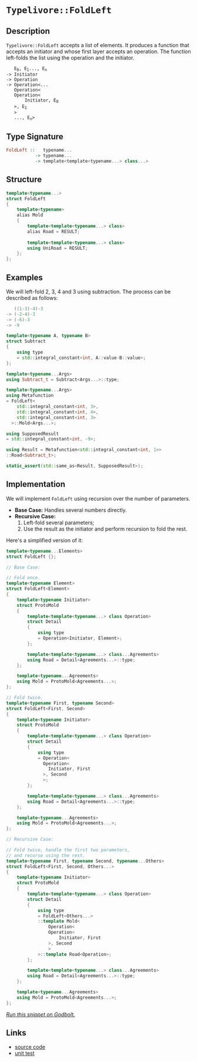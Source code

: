 <!-- Copyright 2024 Feng Mofan
SPDX-License-Identifier: Apache-2.0 -->

# `Typelivore::FoldLeft`

## Description

`Typelivore::FoldLeft` accepts a list of elements.
It produces a function that accepts an initiator and whose first layer accepts an operation.
The function left-folds the list using the operation and the initiator.

<pre><code>   E<sub>0</sub>, E<sub>1</sub>..., E<sub>n</sub>
-> Initiator
-> Operation
-> Operation&lt;...
   Operation&lt;
   Operation&lt;
       Initiator, E<sub>0</sub>
   &gt;, E<sub>1</sub>
   &gt;
   ..., E<sub>n</sub>&gt;</code></pre>

## Type Signature

```Haskell
FoldLeft ::   typename...
           -> typename...
           -> template<template<typename...> class...>
```

## Structure

```C++
template<typename...>
struct FoldLeft
{
    template<typename>
    alias Mold
    {
        template<template<typename...> class>
        alias Road = RESULT;
        
        template<template<typename...> class>
        using UniRoad = RESULT;
    };
};
```

## Examples

We will left-fold 2, 3, 4 and 3 using subtraction.
The process can be described as follows:

```C++
   ((1-3)-4)-3
-> (-2-4)-3
-> (-6)-3
-> -9
```

```C++
template<typename A, typename B>
struct Subtract
{
    using type
    = std::integral_constant<int, A::value-B::value>;
};

template<typename...Args>
using Subtract_t = Subtract<Args...>::type;

template<typename...Args>
using Metafunction 
= FoldLeft<
    std::integral_constant<int, 3>,
    std::integral_constant<int, 4>,
    std::integral_constant<int, 3>
  >::Mold<Args...>;

using SupposedResult
= std::integral_constant<int, -9>;

using Result = Metafunction<std::integral_constant<int, 1>>
::Road<Subtract_t>;

static_assert(std::same_as<Result, SupposedResult>);
```

## Implementation

We will implement `FoldLeft` using recursion over the number of parameters.

- **Base Case:** Handles several numbers directly.
- **Recursive Case:**
  1. Left-fold several parameters;
  2. Use the result as the initiator and perform recursion to fold the rest.

Here's a simplified version of it:

```C++
template<typename...Elements>
struct FoldLeft {};

// Base Case:

// Fold once.
template<typename Element>
struct FoldLeft<Element>
{
    template<typename Initiator>
    struct ProtoMold
    {
        template<template<typename...> class Operation>
        struct Detail
        {
            using type 
            = Operation<Initiator, Element>;
        };

        template<template<typename...> class...Agreements>
        using Road = Detail<Agreements...>::type;
    };

    template<typename...Agreements>
    using Mold = ProtoMold<Agreements...>;
};

// Fold twice.
template<typename First, typename Second>
struct FoldLeft<First, Second>
{
    template<typename Initiator>
    struct ProtoMold
    {
        template<template<typename...> class Operation>
        struct Detail
        {
            using type 
            = Operation<
              Operation<
                Initiator, First
              >, Second
              >;
        };

        template<template<typename...> class...Agreements>
        using Road = Detail<Agreements...>::type;
    };

    template<typename...Agreements>
    using Mold = ProtoMold<Agreements...>;
};

// Recursive Case:

// Fold twice, handle the first two parameters,
// and recurse using the rest.
template<typename First, typename Second, typename...Others>
struct FoldLeft<First, Second, Others...>
{
    template<typename Initiator>
    struct ProtoMold
    {
        template<template<typename...> class Operation>
        struct Detail
        {
            using type 
            = FoldLeft<Others...>
            ::template Mold<
                Operation<
                Operation<
                    Initiator, First
                >, Second
                >
            >::template Road<Operation>;
        };

        template<template<typename...> class...Agreements>
        using Road = Detail<Agreements...>::type;
    };

    template<typename...Agreements>
    using Mold = ProtoMold<Agreements...>;
};
```

[*Run this snippet on Godbolt.*](https://godbolt.org/#z:OYLghAFBqd5QCxAYwPYBMCmBRdBLAF1QCcAaPECAMzwBtMA7AQwFtMQByARg9KtQYEAysib0QXACx8BBAKoBnTAAUAHpwAMvAFYTStJg1DIApACYAQuYukl9ZATwDKjdAGFUtAK4sGIAKwAzKSuADJ4DJgAcj4ARpjEEhoAHKQADqgKhE4MHt6%2BehlZjgLhkTEs8YnJ0naYDjlCBEzEBHk%2BfkG2mPYlDE0tBGXRcQlJqQrNre0FXLZTQxEjlWM1AJS2qF7EyOwcBJgsaQYHJoFuBACeaYysmAB0j9j0bIIKZ9gmGgCCk8ReDgA1AAxTzoUKYKgEQEmADsVlhABEzlYfl9vgcjidMGcLtdbmxAc9DowCB90X8AdDQbRwZCyedia8GZ80fD0YDOYDMccmKdzlcbsxCQBJBjZPkkck/LmAylA5TEVBEACyYI5XLhqO%2BstlPOxuP1fJxAvxwoejw%2BgOQBgUCkBAHkbsQ%2BTlpTrdZz5dDEZhmnQNZ6tYHPVyvFkjNz8TCZaHZWdEY7na6BLixRKiGQiS9SeTAtq43Dkfn0SG9YdefyLhWDaahXdHvcrTamHbG99gMRMCS3u64%2BGIsBAQAlVBMdAwwKJ33%2B2i4jtdnsEBSNj4gECCk0FzVIlGl2Oco1Vzfm9ud7vM96BVkezkDyNq2mTxOK5WoR/oefnpcry3XvdssW2rokeJp4vWhLAngxCTKQUYQZggJCPUAifv%2BPzeiCYIQlCuJQTBBBwchaAMGhN7Bge3I1sahpmncgLpo4krEH2XKYa%2BqrqpRFG3rqoGGtRx50Wwq7Xtatr2k6CQpgwrGephM5MAGlHxuyKmhveQ6bjGvGFlOSbSX0uJlnGBkukZ5wmaZDHikxmZwfhkxWaGHxEShpHOUG/4lupnJFgB3zOfxAqCWBJ4Nn%2B2Dia2v73AuF6kleN79hGQ6juOz6AopAbnPFP6idg66bgFqlAfuvHBeBBIWnF36XnJgKaYCH6ZRx77qrldWJQVAX%2BT5gU/JV4WQdBsHwdVSHuegcHDTVDoEAgCRJRSBD/ECNJ0rh5yOYRk0kdNjoLUtPVstuh6hbRCE2RmUrobx7FKpxtIhjxcZDRddbVQV0V2mZMkNbKCl%2Bkpc6%2BTCam6RpqXjTp1l%2BfpG04QybjzYtMEnZDnpFaFzUdW4nmhlJ5lupZYNxkT/2k5jcOcoxeDMQ5o1kmTLnXm5%2B0E15yVw2uG44%2BlaEo8mFmfP1ha7v1QUfdWWI0Z9p6RT9sV5fVd0pYOI5jhOCZZcDOVuCr3WRUV%2BIlTuZVopRQ3CTVhu9mrYbQy1OttR%2BX6LpePWSxLwE/AA9AAVEHwch376KB0HAAq2BCJHwdh/7IdJwHCcDYFZiBBENpeFgk5uCRuxpMu7ogdLs2At8M024CVh3ZhQheLEq1MA4pYQ7KTXFdx%2BmTOg64RAcnZiAA%2BiRkyGMjA9wd864AG5iF4mAALQWHPC8mqLwE%2B%2BV1sIe2xDAMtPxNQ3Tcug4w/Qjrp/N63uUH7FvPFZLg1lzb%2B%2BH%2B6TUqsDVBeAwDQBA6R1ojekxlKK937oITAQ9aCjwEOPQQuIp6AkCK5EMkCQADxgS6OBY9mhIPOCgyQ6CIEED7lg6BsD4EMEQZPQQcE0EO15m7e%2Bh8va%2B2%2BCfLwaQiiYHQMOTACgvC0GZoFHu5CoGD1wTQuhyCGGAiXgATjzJwpqgjhGiMyj/Zof8AEWTcJg7B1D8ET3kbtLgeYbzrgFriG%2B58CCX1UeVcejhkDDxigkAgEBMEKDuB4q8bgNEiN2g3XhmR%2BHBNER8NYKIOAbFoJwfwvA/AcC0KQVAnB8aWGsHKLYOxELmECDwUgBBNDxI2AAawCJIe4GhJBcFhIEDQ/gNBmAAGztLMMkVIiSOCSF4CwJIGhSCpPSZkjgvAFAgBGWUtJ8TSBwFgDARAIAtgEDSF4QiFAIBoCOHQBIUQ7icFUMkdpS92mSEBMAZAyBARSHuGYXg/DCAkDwH3OY/BBAiDEOwKQMhBCKBUOoeZpBdBzAAO4ujSJwHgCSkkpPKRkzgDotmbOhKgKggJTnnMudc259zalmEBBADw%2Bz6DEBhBnLgaxeBzK0BsCASA9lpAOWQHZLK2UgGAFIMwfA6AHBgpQWISLYgRBaJcWFvAxXMGIJcB0sRtD1DmSUvZzIHQMFoJK0FWBYheGAG4MQtBpncF4FgFghhgDiB1dBZVeBZ5CKRZgVQ9Qtl7BKdgvp6TaB4FiC6OVHgsBItWngIZprSAOuILECJvoLVGB9UYcpGwqAGEPgANTwJgCFUlUklK%2BcIUQ4h/n5qBWoJF4L9CWpQNYaw%2BhfXTMgBsVARccgmqXr3BMpgcmWDMOMyNxB3mOsbd0XoOQXCkRmH4OYYQlgVCqIUTI2QBCToXcUHIww51jDmHUQB/QFgru3T0O1AgBitA3aMRI2792eA6HoceZ7Z0XokBsBQ%2BTdjPv0Ai0ZSKJnYrORcq5Ny7kPOJRAXArzKVFJpXSpNGxFrjjGBAKpIBJCBHuEowIsJJD1LMJIdpGgWntKUZ%2B/pgyQDFPuO0rg7TkhKOSNR/wDT/AYfad%2B0FEypkzNKUmxZKymVrLRVs8glBOUUqOWwTgLQWCz1hEvJg0VIxcCUfcLgdTnn4EzO8vQ%2BaflFukCWpQZbQW6D5VCpgMLTXwo4Mktj4yUWCYxViqTMm5MKaHEplTdSSVktZRSqlgQzC0u4/MxlzLUDkoSMJ3Z4XfNjGc7JlsRglNcBGTQURS1hWivFXKqVpAZUSoVUqhwuW1Wkg1VqpFur9WGtoMa3L5rLXWvSfgLsDQHUmvSc611BxcueqRT6v1ErA17HSSGsNJTI3RqULGxrg4eMpqYOmzN2ahS5Z04Wv5%2BnZClpBekkzlbE1dqsJYOtsQG1IYyS2hBnB23kM7TWntfaEgDqwOdl9R7d3jvcDe2YIRSLnpWJe9Ii6%2BgHuB2u0oj7Ad3o%2B30U9bQftTpHcevdgwAfzqvYMMH97FjlCfTSzY2x30E76TZsZvBf3xdc4l9zynVMaBJeBzM/noPBYZXBzACHEgXb6QM0gQzAjKfqbCZjsImmSFw5cuY5PkWTNsFx%2BlCylmrPWeiqLonDnHI4FJvFLAFCzzubPDz2JJjqYg1pz5shdObYBfIQzu2dDkdIGZizcKSNk5/fZjZWzASYsBDrq5euDeAiN8pk30JSUxbZf5wIQXFehZQFHil6uk9jAN7w4eofh7h48cQFglz%2BXpaFRAEVoL8s5fDeX%2BVirlUlfC%2BqzV2rmuYD1Qao1JqSkNfjSNs1tq2uOtBV15AbrevQK9bwAb/rLjDeDQO8bvBJsxsOLNxNIW%2BCpoUBmrNOa1tW42xILbgL7flqdwYQ7D2bADbe5dvoJq/aQKO9YXtFP%2B2DuvzuvoX2wczrx9DuYRQl1chEdV1AD0ct1kdd14dsdYdGgFgwCgccdsc4CocMcX030/krMPd2NOB/c89dd9dDdjdjRJhGcNMSAWc49YNSB4MsBucrM%2BchkzBlNAhAh/BWkGkCMWDYQaNbMKdOBONZkqDqlJB/B0N/BkgOklFJAlEmlMMuBgg%2BlAhEVsC5d48rMnleDZcYMQsNhI0shnBJAgA)

## Links

- [source code](../../../../conceptrodon/typelivore/fold_left.hpp)
- [unit test](../../../../tests/unit/typelivore/fold_left.test.hpp)
